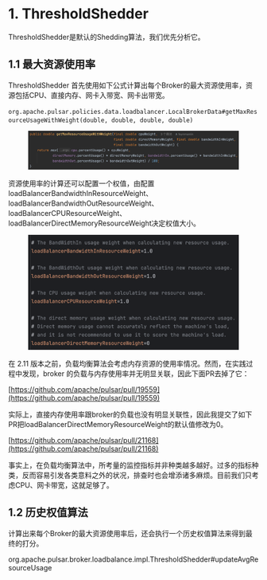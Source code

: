 # 1. ThresholdShedder

ThresholdShedder是默认的Shedding算法，我们优先分析它。

## **1.1 最大资源使用率**

ThresholdShedder 首先使用如下公式计算出每个Broker的最大资源使用率，资源包括CPU、直接内存、网卡入带宽、网卡出带宽。

`org.apache.pulsar.policies.data.loadbalancer.LocalBrokerData#getMaxResourceUsageWithWeight(double, double, double, double)`

<figure><img src="../.gitbook/assets/image (16).png" alt=""><figcaption></figcaption></figure>

资源使用率的计算还可以配置一个权值，由配置loadBalancerBandwidthInResourceWeight、loadBalancerBandwidthOutResourceWeight、loadBalancerCPUResourceWeight、loadBalancerDirectMemoryResourceWeight决定权值大小。

<figure><img src="../.gitbook/assets/image (17).png" alt=""><figcaption></figcaption></figure>

在 2.11 版本之前，负载均衡算法会考虑内存资源的使用率情况。然而，在实践过程中发现，broker 的负载与内存使用率并无明显关联，因此下面PR去掉了它：

[https://github.com/apache/pulsar/pull/19559](https://github.com/apache/pulsar/pull/19559)

实际上，直接内存使用率跟broker的负载也没有明显关联性，因此我提交了如下PR把loadBalancerDirectMemoryResourceWeight的默认值修改为0。

[https://github.com/apache/pulsar/pull/21168](https://github.com/apache/pulsar/pull/21168)

事实上，在负载均衡算法中，所考量的监控指标并非种类越多越好。过多的指标种类，反而容易引发各类意料之外的状况，排查时也会增添诸多麻烦。目前我们只考虑CPU、网卡带宽，这就足够了。



## **1.2 历史权值算法**

计算出来每个Broker的最大资源使用率后，还会执行一个历史权值算法来得到最终的打分。

org.apache.pulsar.broker.loadbalance.impl.ThresholdShedder#updateAvgResourceUsage

















